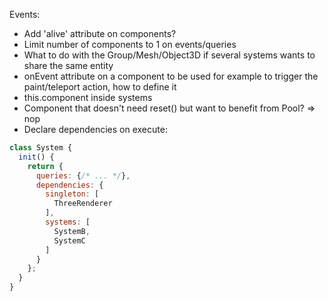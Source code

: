 Events:
- Add 'alive' attribute on components?
- Limit number of components to 1 on events/queries
- What to do with the Group/Mesh/Object3D if several systems wants to share the same entity
- onEvent attribute on a component to be used for example to trigger the paint/teleport action, how to define it
- this.component inside systems
- Component that doesn't need reset() but want to benefit from Pool? => nop
- Declare dependencies on execute:

```javascript
class System {
  init() {
    return {
      queries: {/* ... */},
      dependencies: {
        singleton: [
          ThreeRenderer
        ],
        systems: [
          SystemB,
          SystemC
        ]
      }
    };
  }
}
```
